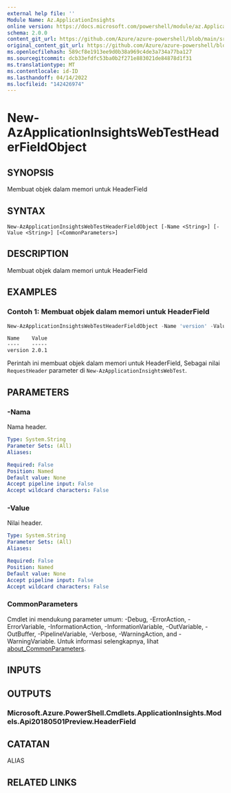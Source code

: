 ```yaml
---
external help file: ''
Module Name: Az.ApplicationInsights
online version: https://docs.microsoft.com/powershell/module/az.ApplicationInsights/new-AzApplicationInsightsWebTestHeaderFieldObject
schema: 2.0.0
content_git_url: https://github.com/Azure/azure-powershell/blob/main/src/ApplicationInsights/ApplicationInsights/help/New-AzApplicationInsightsWebTestHeaderFieldObject.md
original_content_git_url: https://github.com/Azure/azure-powershell/blob/main/src/ApplicationInsights/ApplicationInsights/help/New-AzApplicationInsightsWebTestHeaderFieldObject.md
ms.openlocfilehash: 589cf8e1913ee9d0b38a969c4de3a734a77ba127
ms.sourcegitcommit: dcb33efdfc53ba0b2f271e883021de84878d1f31
ms.translationtype: MT
ms.contentlocale: id-ID
ms.lasthandoff: 04/14/2022
ms.locfileid: "142426974"
---
```

# New-AzApplicationInsightsWebTestHeaderFieldObject

## SYNOPSIS
Membuat objek dalam memori untuk HeaderField

## SYNTAX

```
New-AzApplicationInsightsWebTestHeaderFieldObject [-Name <String>] [-Value <String>] [<CommonParameters>]
```

## DESCRIPTION
Membuat objek dalam memori untuk HeaderField

## EXAMPLES

### Contoh 1: Membuat objek dalam memori untuk HeaderField
```powershell
New-AzApplicationInsightsWebTestHeaderFieldObject -Name 'version' -Value '2.0.1'
```
```output
Name    Value
----    -----
version 2.0.1
```

Perintah ini membuat objek dalam memori untuk HeaderField, Sebagai nilai `RequestHeader` parameter di `New-AzApplicationInsightsWebTest`.

## PARAMETERS

### -Nama
Nama header.

```yaml
Type: System.String
Parameter Sets: (All)
Aliases:

Required: False
Position: Named
Default value: None
Accept pipeline input: False
Accept wildcard characters: False
```

### -Value
Nilai header.

```yaml
Type: System.String
Parameter Sets: (All)
Aliases:

Required: False
Position: Named
Default value: None
Accept pipeline input: False
Accept wildcard characters: False
```

### CommonParameters
Cmdlet ini mendukung parameter umum: -Debug, -ErrorAction, -ErrorVariable, -InformationAction, -InformationVariable, -OutVariable, -OutBuffer, -PipelineVariable, -Verbose, -WarningAction, and -WarningVariable. Untuk informasi selengkapnya, lihat [about_CommonParameters](http://go.microsoft.com/fwlink/?LinkID=113216).

## INPUTS

## OUTPUTS

### Microsoft.Azure.PowerShell.Cmdlets.ApplicationInsights.Models.Api20180501Preview.HeaderField

## CATATAN

ALIAS

## RELATED LINKS

